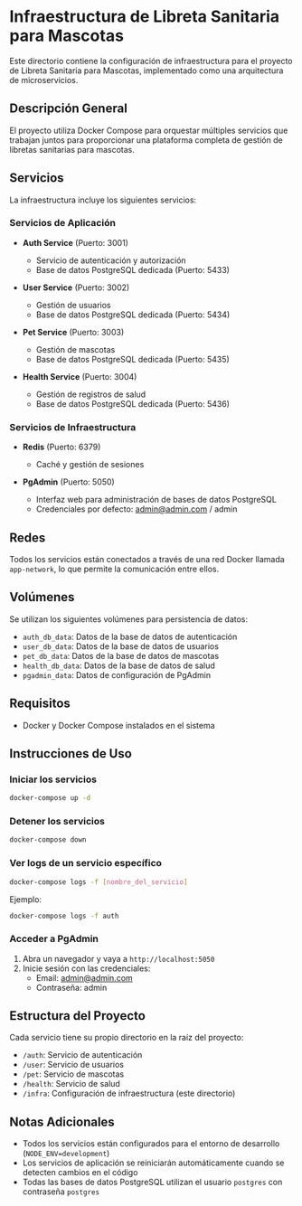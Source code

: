 # Infraestructura de Libreta Sanitaria para Mascotas

Este directorio contiene la configuración de infraestructura para el proyecto de Libreta Sanitaria para Mascotas, implementado como una arquitectura de microservicios.

## Descripción General

El proyecto utiliza Docker Compose para orquestar múltiples servicios que trabajan juntos para proporcionar una plataforma completa de gestión de libretas sanitarias para mascotas.

## Servicios

La infraestructura incluye los siguientes servicios:

### Servicios de Aplicación

- **Auth Service** (Puerto: 3001)
  - Servicio de autenticación y autorización
  - Base de datos PostgreSQL dedicada (Puerto: 5433)

- **User Service** (Puerto: 3002)
  - Gestión de usuarios
  - Base de datos PostgreSQL dedicada (Puerto: 5434)

- **Pet Service** (Puerto: 3003)
  - Gestión de mascotas
  - Base de datos PostgreSQL dedicada (Puerto: 5435)

- **Health Service** (Puerto: 3004)
  - Gestión de registros de salud
  - Base de datos PostgreSQL dedicada (Puerto: 5436)

### Servicios de Infraestructura

- **Redis** (Puerto: 6379)
  - Caché y gestión de sesiones

- **PgAdmin** (Puerto: 5050)
  - Interfaz web para administración de bases de datos PostgreSQL
  - Credenciales por defecto: admin@admin.com / admin

## Redes

Todos los servicios están conectados a través de una red Docker llamada `app-network`, lo que permite la comunicación entre ellos.

## Volúmenes

Se utilizan los siguientes volúmenes para persistencia de datos:

- `auth_db_data`: Datos de la base de datos de autenticación
- `user_db_data`: Datos de la base de datos de usuarios
- `pet_db_data`: Datos de la base de datos de mascotas
- `health_db_data`: Datos de la base de datos de salud
- `pgadmin_data`: Datos de configuración de PgAdmin

## Requisitos

- Docker y Docker Compose instalados en el sistema

## Instrucciones de Uso

### Iniciar los servicios

```bash
docker-compose up -d
```

### Detener los servicios

```bash
docker-compose down
```

### Ver logs de un servicio específico

```bash
docker-compose logs -f [nombre_del_servicio]
```

Ejemplo:
```bash
docker-compose logs -f auth
```

### Acceder a PgAdmin

1. Abra un navegador y vaya a `http://localhost:5050`
2. Inicie sesión con las credenciales:
   - Email: admin@admin.com
   - Contraseña: admin

## Estructura del Proyecto

Cada servicio tiene su propio directorio en la raíz del proyecto:

- `/auth`: Servicio de autenticación
- `/user`: Servicio de usuarios
- `/pet`: Servicio de mascotas
- `/health`: Servicio de salud
- `/infra`: Configuración de infraestructura (este directorio)

## Notas Adicionales

- Todos los servicios están configurados para el entorno de desarrollo (`NODE_ENV=development`)
- Los servicios de aplicación se reiniciarán automáticamente cuando se detecten cambios en el código
- Todas las bases de datos PostgreSQL utilizan el usuario `postgres` con contraseña `postgres`